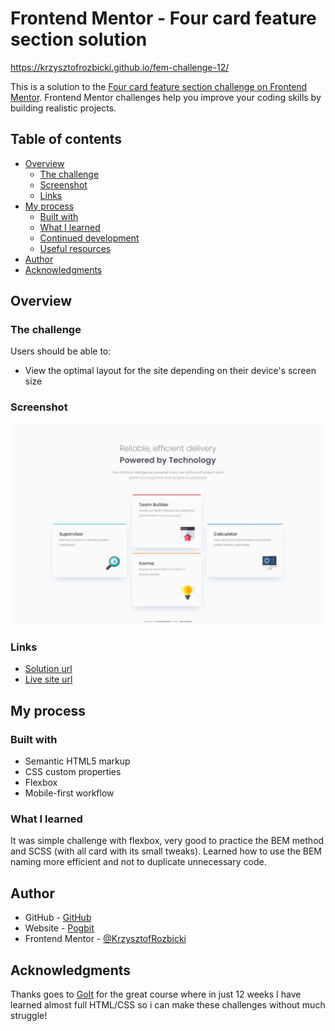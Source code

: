 # Frontend Mentor - Four card feature section solution

https://krzysztofrozbicki.github.io/fem-challenge-12/

This is a solution to the [Four card feature section challenge on Frontend Mentor](https://www.frontendmentor.io/challenges/four-card-feature-section-weK1eFYK). Frontend Mentor challenges help you improve your coding skills by building realistic projects. 

## Table of contents

- [Overview](#overview)
  - [The challenge](#the-challenge)
  - [Screenshot](#screenshot)
  - [Links](#links)
- [My process](#my-process)
  - [Built with](#built-with)
  - [What I learned](#what-i-learned)
  - [Continued development](#continued-development)
  - [Useful resources](#useful-resources)
- [Author](#author)
- [Acknowledgments](#acknowledgments)


## Overview

### The challenge

Users should be able to:

- View the optimal layout for the site depending on their device's screen size

### Screenshot

![](./screenshot.jpg)

### Links

- [Solution url](https://github.com/KrzysztofRozbicki/fem-challenge-12/)
- [Live site url](https://krzysztofrozbicki.github.io/fem-challenge-12/)

## My process

### Built with

- Semantic HTML5 markup
- CSS custom properties
- Flexbox
- Mobile-first workflow

### What I learned

It was simple challenge with flexbox, very good to practice the BEM method and SCSS (with all card with its small tweaks). Learned how to use the BEM naming more efficient and not to duplicate unnecessary code.


## Author

- GitHub - [GitHub](https://github.com/KrzysztofRozbicki)
- Website - [Pogbit](https://www.pogbit.com/)
- Frontend Mentor - [@KrzysztofRozbicki](https://www.frontendmentor.io/profile/KrzysztofRozbicki)

## Acknowledgments

Thanks goes to [GoIt](https://goit.global/pl/) for the great course where in just 12 weeks I have
learned almost full HTML/CSS so i can make these challenges without much struggle!
